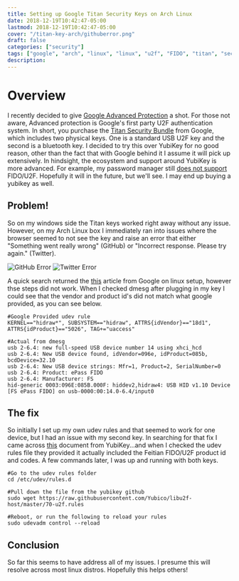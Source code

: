 ```yaml
---
title: Setting up Google Titan Security Keys on Arch Linux
date: 2018-12-19T10:42:47-05:00
lastmod: 2018-12-19T10:42:47-05:00
cover: "/titan-key-arch/githuberror.png"
draft: false
categories: ["security"]
tags: ["google", "arch", "linux", "linux", "u2f", "FIDO", "titan", "security key"]
description:
---
```

# Overview
I recently decided to give [Google Advanced Protection](https://landing.google.com/advancedprotection/) a shot. For those not aware, Advanced protection is Google's first party U2F authentication system. In short, you purchase the [Titan Security Bundle](https://store.google.com/us/product/titan_security_key_kit?hl=en-US) from Google, which includes two physical keys. One is a standard USB U2F key and the second is a bluetooth key. I decided to try this over YubiKey for no good reason, other than the fact that with Google behind it I assume it will pick up extensively. In hindsight, the ecosystem and support around YubiKey is more advanced. For example, my password manager still [does not support](https://lastpass.com/support.php?cmd=showfaq&id=8126) FIDO/U2F. Hopefully it will in the future, but we'll see. I may end up buying a yubikey as well. 

## Problem!
So on my windows side the Titan keys worked right away without any issue. However, on my Arch Linux box I immediately ran into issues where the browser seemed to not see the key and raise an error that either "Something went really wrong" (GitHub) or "Incorrect response. Please try again." (Twitter). 

![GitHub Error](/titan-key-arch/githuberror.png)
![Twitter Error](/titan-key-arch/twittererror.png)

A quick search returned the [this](https://support.google.com/titansecuritykey/answer/9148044?hl=en) article from Google on linux setup, however thse steps did not work. When I checked dmesg after plugging in my key I could see that the vendor and product id's did not match what google provided, as you can see below. 

```
#Google Provided udev rule
KERNEL=="hidraw*", SUBSYSTEM=="hidraw", ATTRS{idVendor}=="18d1", ATTRS{idProduct}=="5026", TAG+="uaccess"
```

```
#Actual from dmesg
usb 2-6.4: new full-speed USB device number 14 using xhci_hcd
usb 2-6.4: New USB device found, idVendor=096e, idProduct=085b, bcdDevice=32.10
usb 2-6.4: New USB device strings: Mfr=1, Product=2, SerialNumber=0
usb 2-6.4: Product: ePass FIDO
usb 2-6.4: Manufacturer: FS
hid-generic 0003:096E:085B.000F: hiddev2,hidraw4: USB HID v1.10 Device [FS ePass FIDO] on usb-0000:00:14.0-6.4/input0
```
## The fix
So initially I set up my own udev rules and that seemed to work for one device, but I had an issue with my second key. In searching for that fix I came across [this](https://support.yubico.com/support/solutions/articles/15000006449-using-your-u2f-yubikey-with-linux) document from YubiKey...and when I checked the udev rules file they provided it actually included the Feitian FIDO/U2F product id and codes. A few commands later, I was up and running with both keys. 

```
#Go to the udev rules folder
cd /etc/udev/rules.d

#Pull down the file from the yubikey github
sudo wget https://raw.githubusercontent.com/Yubico/libu2f-host/master/70-u2f.rules

#Reboot, or run the following to reload your rules
sudo udevadm control --reload
```

## Conclusion
So far this seems to have address all of my issues. I presume this will resolve across most linux distros. Hopefully this helps others!